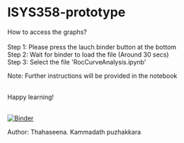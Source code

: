 # ISYS358-prototype

How to access the graphs?<br><br>
Step 1: Please press the lauch binder button at the bottom<br>
Step 2: Wait for binder to load the file (Around 30 secs) <br>
Step 3: Select the file 'RocCurveAnalysis.ipynb'<br>

Note: Further instructions will be provided in the notebook
<br><br>

Happy learning!<br><br>

[![Binder](https://mybinder.org/badge_logo.svg)](https://mybinder.org/v2/gh/thahaseena1/ISYS358-prototype/master)

Author: Thahaseena. Kammadath puzhakkara
